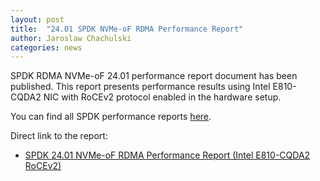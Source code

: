 ```yaml
---
layout: post
title:  "24.01 SPDK NVMe-oF RDMA Performance Report"
author: Jaroslaw Chachulski
categories: news
---
```


SPDK RDMA NVMe-oF 24.01 performance report document has been published.
This report presents performance results using Intel E810-CQDA2 NIC with
RoCEv2 protocol enabled in the hardware setup.

You can find all SPDK performance reports [here](https://spdk.io/doc/performance_reports.html).

Direct link to the report:

- [SPDK 24.01 NVMe-oF RDMA Performance Report (Intel E810-CQDA2 RoCEv2)](https://ci.spdk.io/download/performance-reports/SPDK_rdma_cvl_roce_perf_report_2401.pdf)
